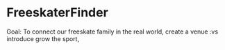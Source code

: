 # FreeskaterFinder

Goal: To connect our freeskate family in the real world, create a venue :vs
introduce grow the sport,
